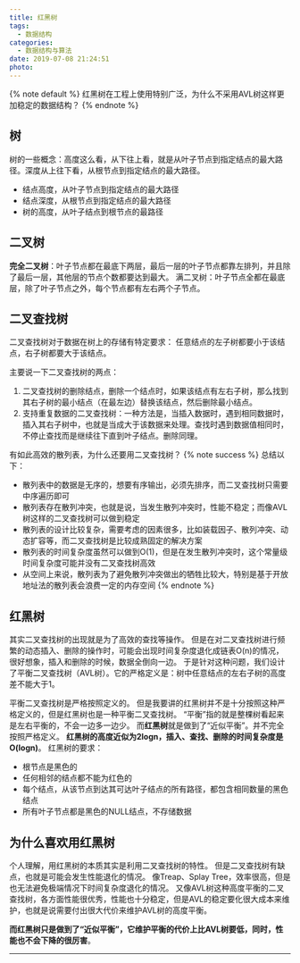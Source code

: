 ```yaml
---
title: 红黑树
tags:
  - 数据结构
categories:
  - 数据结构与算法
date: 2019-07-08 21:24:51
photo:
---
```


{% note default %}
红黑树在工程上使用特别广泛，为什么不采用AVL树这样更加稳定的数据结构？
{% endnote %}

<!-- more -->

## 树
树的一些概念：高度这么看，从下往上看，就是从叶子节点到指定结点的最大路径。深度从上往下看，从根节点到指定结点的最大路径。
- 结点高度，从叶子节点到指定结点的最大路径
- 结点深度，从根节点到指定结点的最大路径
- 树的高度，从叶子结点到根节点的最路径

## 二叉树
**完全二叉树**：叶子节点都在最底下两层，最后一层的叶子节点都靠左排列，并且除了最后一层，其他层的节点个数都要达到最大。
满二叉树：叶子节点全都在最底层，除了叶子节点之外，每个节点都有左右两个子节点。

## 二叉查找树
二叉查找树对于数据在树上的存储有特定要求：
任意结点的左子树都要小于该结点，右子树都要大于该结点。

主要说一下二叉查找树的两点：
1. 二叉查找树的删除结点，删除一个结点时，如果该结点有左右子树，那么找到其右子树的最小结点（在最左边）替换该结点，然后删除最小结点。
2. 支持重复数据的二叉查找树：一种方法是，当插入数据时，遇到相同数据时，插入其右子树中，也就是当成大于该数据来处理。查找时遇到数据值相同时，不停止查找而是继续往下直到叶子结点。删除同理。

有如此高效的散列表，为什么还要用二叉查找树？
{% note success %}
总结以下：
- 散列表中的数据是无序的，想要有序输出，必须先排序，而二叉查找树只需要中序遍历即可
- 散列表存在散列冲突，也就是说，当发生散列冲突时，性能不稳定；而像AVL树这样的二叉查找树可以做到稳定
- 散列表的设计比较复杂，需要考虑的因素很多，比如装载因子、散列冲突、动态扩容等，而二叉查找树是比较成熟固定的解决方案
- 散列表的时间复杂度虽然可以做到O(1)，但是在发生散列冲突时，这个常量级时间复杂度可能并没有二叉查找树高效
- 从空间上来说，散列表为了避免散列冲突做出的牺牲比较大，特别是基于开放地址法的散列表会浪费一定的内存空间
{% endnote %}

## 红黑树
其实二叉查找树的出现就是为了高效的查找等操作。
但是在对二叉查找树进行频繁的动态插入、删除的操作时，可能会出现时间复杂度退化成链表O(n)的情况，很好想象，插入和删除的时候，数据全倒向一边。
 于是针对这种问题，我们设计了平衡二叉查找树（AVL树）。它的严格定义是：树中任意结点的左右子树的高度差不能大于1。

平衡二叉查找树是严格按照定义的。
但是我要讲的红黑树并不是十分按照这种严格定义的，但是红黑树也是一种平衡二叉查找树。
“平衡”指的就是整棵树看起来是左右平衡的，不会一边多一边少。
而**红黑树**就是做到了“近似平衡”。并不完全按照严格定义。
**红黑树的高度近似为2logn，插入、查找、删除的时间复杂度是O(logn)**。
红黑树的要求：
- 根节点是黑色的
- 任何相邻的结点都不能为红色的
- 每个结点，从该节点到达其可达叶子结点的所有路径，都包含相同数量的黑色结点
- 所有叶子节点都是黑色的NULL结点，不存储数据

## 为什么喜欢用红黑树
个人理解，用红黑树的本质其实是利用二叉查找树的特性。
但是二叉查找树有缺点，也就是可能会发生性能退化的情况。
像Treap、Splay Tree，效率很高，但是也无法避免极端情况下时间复杂度退化的情况。
又像AVL树这种高度平衡的二叉查找树，各方面性能很优秀，性能也十分稳定，但是AVL的稳定要化很大成本来维护，也就是说需要付出很大代价来维护AVL树的高度平衡。

**而红黑树只是做到了“近似平衡”，它维护平衡的代价上比AVL树要低，同时，性能也不会下降的很厉害**。





--- 

